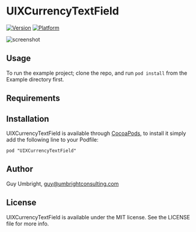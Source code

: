 # UIXCurrencyTextField

[![Version](http://cocoapod-badges.herokuapp.com/v/UIXCurrencyTextField/badge.png)](http://cocoadocs.org/docsets/UIXCurrencyTextField)
[![Platform](http://cocoapod-badges.herokuapp.com/p/UIXCurrencyTextField/badge.png)](http://cocoadocs.org/docsets/UIXCurrencyTextField)

![screenshot](http://www.umbrightconsulting.com/cocoapods/uixcurrencytextfield.png "UIXCurrencyTextField screen shot")
## Usage

To run the example project; clone the repo, and run `pod install` from the Example directory first.

## Requirements

## Installation

UIXCurrencyTextField is available through [CocoaPods](http://cocoapods.org), to install
it simply add the following line to your Podfile:

    pod "UIXCurrencyTextField"

## Author

Guy Umbright, guy@umbrightconsulting.com

## License

UIXCurrencyTextField is available under the MIT license. See the LICENSE file for more info.

